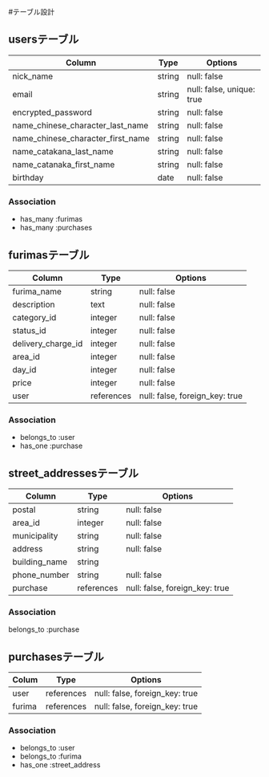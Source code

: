 #テーブル設計

## usersテーブル

| Column                                 | Type        | Options                    |
| ---------------------------------------| ----------- | -------------------------- |
| nick_name                              | string      | null: false                |
| email                                  | string      | null: false, unique: true  |
| encrypted_password                     | string      | null: false                |
| name_chinese_character_last_name       | string      | null: false                |
| name_chinese_character_first_name      | string      | null: false                |
| name_catakana_last_name                | string      | null: false                |
| name_catanaka_first_name               | string      | null: false                |
| birthday                               | date        | null: false                |

### Association

- has_many :furimas
- has_many :purchases

##  furimasテーブル

| Column                       | Type         | Options                         |
| ---------------------------- | ------------ | ------------------------------- |
| furima_name                  | string       | null: false                     |
| description                  | text         | null: false                     |
| category_id                  | integer      | null: false                     |
| status_id                    | integer      | null: false                     |
| delivery_charge_id           | integer      | null: false                     |
| area_id                      | integer      | null: false                     |
| day_id                      | integer      | null: false                     |
| price                        | integer      | null: false                     |
| user                         | references   | null: false, foreign_key: true  |

### Association
- belongs_to :user
- has_one    :purchase


## street_addressesテーブル

| Column                    | Type            | Options                          |
| ------------------------- | --------------- | -------------------------------- |
| postal                    | string          | null: false                      |
| area_id                   | integer         | null: false                      |
| municipality              | string          | null: false                      |
| address                   | string          | null: false                      |
| building_name             | string          |                                  |
| phone_number              | string          | null: false                      |
| purchase                  | references      | null: false, foreign_key: true   |
### Association
belongs_to :purchase



## purchasesテーブル

| Colum                     | Type             | Options                        |
| ------------------------- | ---------------- | ------------------------------ |
| user                      | references       | null: false, foreign_key: true |
| furima                    | references       | null: false, foreign_key: true |

### Association
- belongs_to :user
- belongs_to :furima
- has_one    :street_address